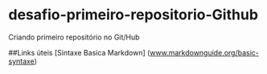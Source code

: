 # desafio-primeiro-repositorio-Github
Criando primeiro repositório no Git/Hub

##Links úteis
[Sintaxe Basica Markdown] (www.markdownguide.org/basic-syntaxe)
